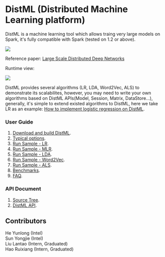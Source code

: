 # DistML (Distributed Machine Learning platform)

  DistML is a machine learning tool which allows traing very large models on Spark, it's fully compatible with Spark (tested on 1.2 or above).
  
  <img src=https://github.com/intel-machine-learning/DistML/blob/master/doc/architect.png>
  
  Reference paper: [Large Scale Distributed Deep Networks](http://research.google.com/archive/large_deep_networks_nips2012.html)
  
  
  Runtime view:
  
  <img src=https://github.com/intel-machine-learning/DistML/blob/master/doc/runtime.png>
  
  DistML provides several algorithms (LR, LDA, Word2Vec, ALS) to demonstrate its scalabilites, however, you may need to write your own algorithms based on DistML APIs(Model, Session, Matrix, DataStore...), generally, it's simple to extend existed algorithms to DistML, here we take LR as an example: [How to implement logistic regression on DistML](https://github.com/intel-machine-learning/DistML/tree/master/doc/lr-implementation.md).

### User Guide
  1. [Download and build DistML](https://github.com/intel-machine-learning/DistML/tree/master/doc/build.md).
  2. [Typical options](https://github.com/intel-machine-learning/DistML/tree/master/doc/options.md).
  3. [Run Sample - LR](https://github.com/intel-machine-learning/DistML/tree/master/doc/sample_lr.md).
  4. [Run Sample - MLR](https://github.com/intel-machine-learning/DistML/tree/master/doc/sample_mlr.md).
  5. [Run Sample - LDA](https://github.com/intel-machine-learning/DistML/tree/master/doc/sample_lda.md).
  6. [Run Sample - Word2Vec](https://github.com/intel-machine-learning/DistML/tree/master/doc/sample_word2vec.md).
  7. [Run Sample - ALS](https://github.com/intel-machine-learning/DistML/tree/master/doc/sample_als.md).
  8. [Benchmarks](https://github.com/intel-machine-learning/DistML/tree/master/doc/benchmarks.md).
  9. [FAQ](https://github.com/intel-machine-learning/DistML/tree/master/doc/faq.md).

### API Document
  1. [Source Tree](https://github.com/intel-machine-learning/DistML/tree/master/doc/src_tree.md).
  2. [DistML API](https://github.com/intel-machine-learning/DistML/tree/master/doc/api.md).


## Contributors
  He Yunlong (Intel)<br>
  Sun Yongjie (Intel)<br>
  Liu Lantao (Intern, Graduated)<br>
  Hao Ruixiang (Intern, Graduated)<br>
